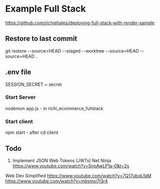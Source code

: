 # Example Full Stack

<https://github.com/richiehales/deploying-full-stack-with-render-sample>

## Restore to last commit

git restore --source=HEAD --staged --worktree --source=HEAD --source=HEAD .

## .env file

SESSION_SECRET =    secret

### Start Server

nodemon app.js - in richi_ecommerce_fullstack

### Start client

npm start - after cd client

## Todo

1. Implement JSON Web Tokens (JWTs)
Net Ninja
<https://www.youtube.com/watch?v=SnoAwLP1a-0&t=2s>

Web Dev Simplified
<https://www.youtube.com/watch?v=7Q17ubqLfaM>
<https://www.youtube.com/watch?v=mbsmsi7l3r4>
